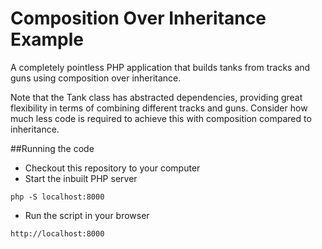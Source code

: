 # Composition Over Inheritance Example

A completely pointless PHP application that builds tanks from tracks and guns using composition over inheritance.

Note that the Tank class has abstracted dependencies, providing great flexibility in terms of combining different tracks and guns. Consider how much less code is required to achieve this with composition compared to inheritance.

##Running the code
- Checkout this repository to your computer
- Start the inbuilt PHP server
```
php -S localhost:8000
```
- Run the script in your browser
```
http://localhost:8000
```